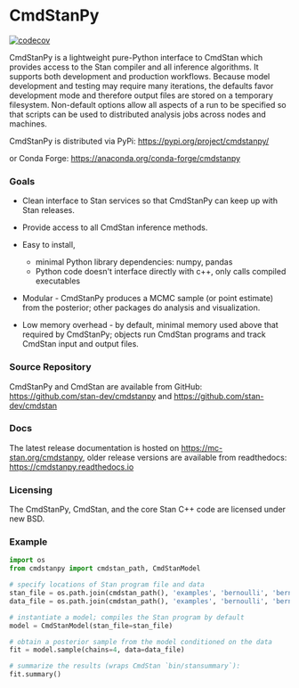 # CmdStanPy

[![codecov](https://codecov.io/gh/stan-dev/cmdstanpy/branch/master/graph/badge.svg)](https://codecov.io/gh/stan-dev/cmdstanpy)


CmdStanPy is a lightweight pure-Python interface to CmdStan which provides access to the Stan compiler and all inference algorithms.  It supports both development and production workflows. Because model development and testing may require many iterations, the defaults favor development mode and therefore output files are stored on a temporary filesystem. Non-default options allow all aspects of a run to be specified so that scripts can be used to distributed analysis jobs across nodes and machines.

CmdStanPy is distributed via PyPi: https://pypi.org/project/cmdstanpy/

or Conda Forge: https://anaconda.org/conda-forge/cmdstanpy

### Goals

- Clean interface to Stan services so that CmdStanPy can keep up with Stan releases.

- Provide access to all CmdStan inference methods.

- Easy to install,
  + minimal Python library dependencies: numpy, pandas
  + Python code doesn't interface directly with c++, only calls compiled executables

- Modular - CmdStanPy produces a MCMC sample (or point estimate) from the posterior; other packages do analysis and visualization.

- Low memory overhead - by default, minimal memory used above that required by CmdStanPy; objects run CmdStan programs and track CmdStan input and output files.


### Source Repository

CmdStanPy and CmdStan are available from GitHub: https://github.com/stan-dev/cmdstanpy and https://github.com/stan-dev/cmdstan


### Docs

The latest release documentation is hosted on  https://mc-stan.org/cmdstanpy, older release versions are available from readthedocs:  https://cmdstanpy.readthedocs.io

### Licensing

The CmdStanPy, CmdStan, and the core Stan C++ code are licensed under new BSD.

### Example

```python
import os
from cmdstanpy import cmdstan_path, CmdStanModel

# specify locations of Stan program file and data
stan_file = os.path.join(cmdstan_path(), 'examples', 'bernoulli', 'bernoulli.stan')
data_file = os.path.join(cmdstan_path(), 'examples', 'bernoulli', 'bernoulli.data.json')

# instantiate a model; compiles the Stan program by default
model = CmdStanModel(stan_file=stan_file)

# obtain a posterior sample from the model conditioned on the data
fit = model.sample(chains=4, data=data_file)

# summarize the results (wraps CmdStan `bin/stansummary`):
fit.summary()
```
